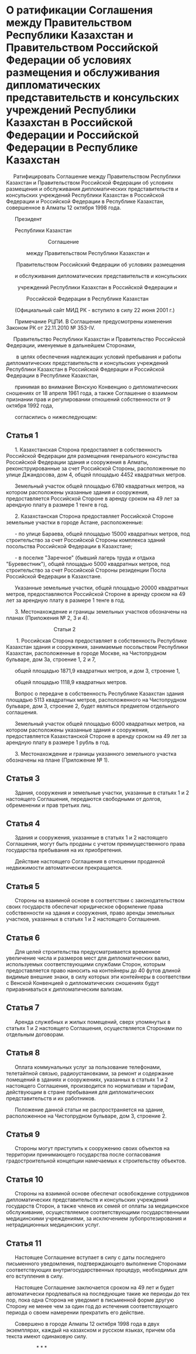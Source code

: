 # О ратификации Соглашения между Правительством Республики Казахстан и Правительством Российской Федерации об условиях размещения и обслуживания дипломатических представительств и консульских учреждений Республики Казахстан в Российской Федерации и Российской Федерации в Республике Казахстан

     Ратифицировать Соглашение между Правительством Республики Казахстан и Правительством Российской Федерации об условиях размещения и обслуживания дипломатических представительств и консульских учреждений Республики Казахстан в Российской Федерации и Российской Федерации в Республике Казахстан, совершенное в Алматы 12 октября 1998 года.

      Президент

      Республики Казахстан

                             Соглашение

              между Правительством Республики Казахстан и

       Правительством Российский Федерации об условиях размещения

      и обслуживания дипломатических представительств и консульских

        учреждений Республики Казахстан в Российской Федерации и

              Российской Федерации в Республике Казахстан

      (Официальный сайт МИД РК - вступило в силу 22 июня 2001 г.)

      Примечание РЦПИ. В Соглашение предусмотрены изменения Законом РК от 22.11.2010 № 353-IV.

     Правительство Республики Казахстан и Правительство Российской Федерации, именуемые в дальнейшем Сторонами,

       в целях обеспечения надлежащих условий пребывания и работы дипломатических представительств и консульских учреждений Республики Казахстан в Российской Федерации и Российской Федерации в Республике Казахстан,

      принимая во внимание Венскую Конвенцию о дипломатических сношениях от 18 апреля 1961 года, а также Соглашение о взаимном признании прав и регулировании отношений собственности от 9 октября 1992 года,

      согласились о нижеследующем:

## Статья 1

      1. Казахстанская Сторона предоставляет в собственность Российской Федерации для размещения генерального консульства Российской Федерации здания и сооружения в Алматы, реконструированные за счет Российской Стороны, расположенные по улице Джандосова, дом 4, общей площадью 4452 квадратных метров.

      Земельный участок общей площадью 6780 квадратных метров, на котором расположены указанные здания и сооружения, предоставляется Российской Стороне в аренду сроком на 49 лет за арендную плату в размере 1 тенге в год.

      2. Казахстанская Сторона предоставляет Российской Стороне земельные участки в городе Астане, расположенные:

      - по улице Бараева, общей площадью 15000 квадратных метров, под строительство за счет Российской Стороны комплекса зданий посольства Российской Федерации в Казахстане;

      - в поселке "Заречное" (бывший лагерь труда и отдыха "Буревестник"), общей площадью 5000 квадратных метров, под строительство за счет Российской Стороны резиденции Посла Российской Федерации в Казахстане.

      Указанные земельные участки, общей площадью 20000 квадратных метров, предоставляются Российской Стороне в аренду сроком на 49 лет за арендную плату в размере 1 тенге в год.

      3. Местонахождение и границы земельных участков обозначены на планах (Приложения № 2, 3 и 4).

                                 Статьи 2

       1. Российская Сторона предоставляет в собственность Республике Казахстан здания и сооружения, занимаемые посольством Республики Казахстан, расположенные в городе Москве, на Чистопрудном бульваре, дом 3а, строение 1, 2 и 7,

      общей площадью 1871,9 квадратных метров, и дом 3, строение 1,

      общей площадью 1118,9 квадратных метров.

      Вопрос о передаче в собственность Республике Казахстан здания площадью 5113 квадратных метров, расположенного на Чистопрудном бульваре, дом 3, строение 2, будет являться предметом отдельного соглашения.

      Земельный участок общей площадью 6000 квадратных метров, на котором расположены указанные здания и сооружения, предоставляется Казахстанской Стороне в аренду сроком на 49 лет за арендную плату в размере 1 рубль в год.

      3. Местонахождение и границы указанного земельного участка обозначены на плане (Приложение № 1).

## Статья 3

      Здания, сооружения и земельные участки, указанные в статьях 1 и 2 настоящего Соглашения, передаются свободными от долгов, обременении и прав третьих лиц.

## Статья 4

      Здания и сооружения, указанные в статьях 1 и 2 настоящего Соглашения, могут быть проданы с учетом преимущественного права государства пребывания на их приобретения.

      Действие настоящего Соглашения в отношении проданной недвижимости автоматически прекращается.

## Статья 5

      Стороны на взаимной основе в соответствии с законодательством своих государств обеспечат юридическое оформление права собственности на здания и сооружения, право аренды земельных участков, указанных в статьях 1 и 2 настоящего Соглашения.

## Статья 6

      Для целей строительства предусматривается временное увеличение числа и размеров мест для дипломатических вализ, используемых соответствующими службами Сторон, которым предоставляется право наносить на контейнеры до 40 футов длиной видимые внешние знаки, в силу которых эти контейнеры в соответствии с Венской Конвенцией о дипломатических сношениях будут приравниваться к дипломатическим вализам.

## Статья 7

      Аренда служебных и жилых помещений, сверх упомянутых в статьях 1 и 2 настоящего Соглашения, осуществляется Сторонами по отдельным договорам.

## Статья 8

      Оплата коммунальных услуг за пользование телефонами, телетайпной связью, радиоустановками, за ремонт и содержание помещений в зданиях и сооружениях, указанных в статьях 1 и 2 настоящего Соглашения, производится по нормативам и тарифам, действующим в стране пребывания для дипломатических представительств и их работников.

      Положение данной статьи не распространяется на здание, расположенное на Чистопрудном бульваре, дом 3, строение 2.

## Статья 9

      Стороны могут приступить к сооружению своих объектов на территории принимающего государства после согласования градостроительной концепции намечаемых к строительству объектов.

## Статья 10

      Стороны на взаимной основе обеспечат освобождение сотрудников дипломатических представительств и консульских учреждений государств Сторон, а также членов их семей от оплаты за медицинское обслуживание, осуществляемое соответствующими государственными медицинскими учреждениями, за исключением зубопротезирования и нетрадиционных медицинских услуг.

## Статья 11

      Настоящее Соглашение вступает в силу с даты последнего письменного уведомления, подтверждающего выполнение Сторонами соответствующих внутригосударственных процедур, необходимых для его вступления в силу.

      Настоящее Соглашение заключается сроком на 49 лет и будет автоматически продлеваться на последующие такие же периоды до тех пор, пока одна Сторона не уведомит в письменной форме другую Сторону не менее чем за один год до истечения соответствующего периода о своем намерении прекратить его действие.

      Совершено в городе Алматы 12 октября 1998 года в двух экземплярах, каждый на казахском и русском языках, причем оба текста имеют одинаковую силу.

                     * * *

